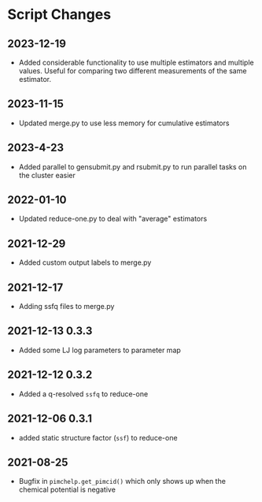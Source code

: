 Script Changes
==============
## 2023-12-19
- Added considerable functionality to use multiple estimators and multiple
  values.  Useful for comparing two different measurements of the same
  estimator.

## 2023-11-15
- Updated merge.py to use less memory for cumulative estimators

## 2023-4-23
- Added parallel to gensubmit.py and rsubmit.py to run parallel tasks on the cluster easier

## 2022-01-10 
- Updated reduce-one.py to deal with "average" estimators

## 2021-12-29
- Added custom output labels to merge.py

## 2021-12-17 
- Adding ssfq files to merge.py

## 2021-12-13 0.3.3
- Added some LJ log parameters to parameter map

## 2021-12-12 0.3.2
- Added a q-resolved `ssfq` to reduce-one

## 2021-12-06 0.3.1
- added static structure factor (`ssf`) to reduce-one

## 2021-08-25
- Bugfix in `pimchelp.get_pimcid()` which only shows up when the chemical
  potential is negative
